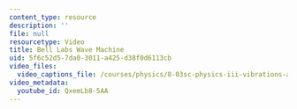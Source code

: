 ```yaml
---
content_type: resource
description: ''
file: null
resourcetype: Video
title: Bell Labs Wave Machine
uid: 5f6c52d5-7da0-3011-a425-d38f0d6113cb
video_files:
  video_captions_file: /courses/physics/8-03sc-physics-iii-vibrations-and-waves-fall-2016/part-ii-electromagnetic-waves/lecture-13/copy_of_lecture-13-video/QxemLb8-5AA.vtt
video_metadata:
  youtube_id: QxemLb8-5AA
---
```

